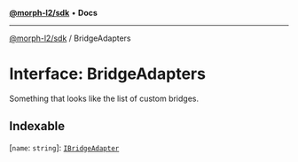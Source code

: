 [**@morph-l2/sdk**](../globals.md) • **Docs**

***

[@morph-l2/sdk](../globals.md) / BridgeAdapters

# Interface: BridgeAdapters

Something that looks like the list of custom bridges.

## Indexable

 \[`name`: `string`\]: [`IBridgeAdapter`](IBridgeAdapter.md)
